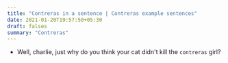 ```yaml
---
title: "Contreras in a sentence | Contreras example sentences"
date: 2021-01-20T19:57:50+05:30
draft: falses
summary: "Contreras"
---
```

- Well, charlie, just why do you think your cat didn't kill the `contreras` girl?
                 
